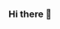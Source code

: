 ### Hi there 👋

<!--
**nadine-codes/nadine-codes** is a ✨ _special_ ✨ repository because its `README.md` (this file) appears on your GitHub profile.

<div align="center">
  <img src="[https://media.giphy.com/media/dWesBcTLavkZuG35MI/giphy.gif](https://tenor.com/view/new-girl-cheering-excited-jess-zooey-deschanel-gif-8040120)" width="600" height="300"/>
</div>

Here are some ideas to get you started:

- 🔭 I’m currently working on ...
- 🌱 I’m currently learning ...
- 👯 I’m looking to collaborate on ...
- 🤔 I’m looking for help with ...
- 💬 Ask me about ...
- 📫 How to reach me: ...
- 😄 Pronouns: ...
- ⚡ Fun fact: ...
-->
